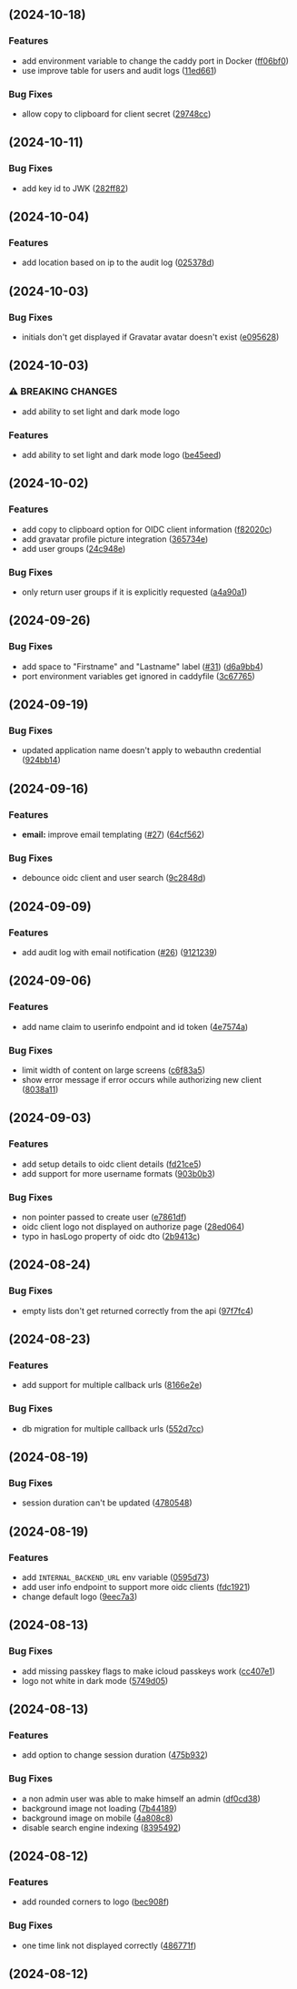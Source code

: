 ## [](https://github.com/stonith404/pocket-id/compare/v0.8.1...v) (2024-10-18)


### Features

* add environment variable to change the caddy port in Docker ([ff06bf0](https://github.com/stonith404/pocket-id/commit/ff06bf0b34496ce472ba6d3ebd4ea249f21c0ec3))
* use improve table for users and audit logs ([11ed661](https://github.com/stonith404/pocket-id/commit/11ed661f86a512f78f66d604a10c1d47d39f2c39))


### Bug Fixes

* allow copy to clipboard for client secret ([29748cc](https://github.com/stonith404/pocket-id/commit/29748cc6c7b7e5a6b54bfe837e0b1a98fa1ad594))

## [](https://github.com/stonith404/pocket-id/compare/v0.8.0...v) (2024-10-11)


### Bug Fixes

* add key id to JWK ([282ff82](https://github.com/stonith404/pocket-id/commit/282ff82b0c7e2414b3528c8ca325758245b8ae61))

## [](https://github.com/stonith404/pocket-id/compare/v0.7.1...v) (2024-10-04)


### Features

* add location based on ip to the audit log ([025378d](https://github.com/stonith404/pocket-id/commit/025378d14edd2d72da76e90799a0ccdd42cf672c))

## [](https://github.com/stonith404/pocket-id/compare/v0.7.0...v) (2024-10-03)


### Bug Fixes

* initials don't get displayed if Gravatar avatar doesn't exist ([e095628](https://github.com/stonith404/pocket-id/commit/e09562824a794bc7d240e9d229709d4b389db7d5))

## [](https://github.com/stonith404/pocket-id/compare/v0.6.0...v) (2024-10-03)


### ⚠ BREAKING CHANGES

* add ability to set light and dark mode logo

### Features

* add ability to set light and dark mode logo ([be45eed](https://github.com/stonith404/pocket-id/commit/be45eed125e33e9930572660a034d5f12dc310ce))

## [](https://github.com/stonith404/pocket-id/compare/v0.5.3...v) (2024-10-02)


### Features

* add copy to clipboard option for OIDC client information ([f82020c](https://github.com/stonith404/pocket-id/commit/f82020ccfb0d4fbaa1dd98182188149d8085252a))
* add gravatar profile picture integration ([365734e](https://github.com/stonith404/pocket-id/commit/365734ec5d8966c2ab877c60cfb176b9cdc36880))
* add user groups ([24c948e](https://github.com/stonith404/pocket-id/commit/24c948e6a66f283866f6c8369c16fa6cbcfa626c))


### Bug Fixes

* only return user groups if it is explicitly requested ([a4a90a1](https://github.com/stonith404/pocket-id/commit/a4a90a16a9726569a22e42560184319b25fd7ca6))

## [](https://github.com/stonith404/pocket-id/compare/v0.5.2...v) (2024-09-26)


### Bug Fixes

* add space to "Firstname" and "Lastname" label ([#31](https://github.com/stonith404/pocket-id/issues/31)) ([d6a9bb4](https://github.com/stonith404/pocket-id/commit/d6a9bb4c09efb8102da172e49c36c070b341f0fc))
* port environment variables get ignored in caddyfile ([3c67765](https://github.com/stonith404/pocket-id/commit/3c67765992d7369a79812bc8cd216c9ba12fd96e))

## [](https://github.com/stonith404/pocket-id/compare/v0.5.1...v) (2024-09-19)


### Bug Fixes

* updated application name doesn't apply to webauthn credential ([924bb14](https://github.com/stonith404/pocket-id/commit/924bb1468bbd8e42fa6a530ef740be73ce3b3914))

## [](https://github.com/stonith404/pocket-id/compare/v0.5.0...v) (2024-09-16)


### Features

* **email:** improve email templating ([#27](https://github.com/stonith404/pocket-id/issues/27)) ([64cf562](https://github.com/stonith404/pocket-id/commit/64cf56276a07169bc601a11be905c1eea67c4750))


### Bug Fixes

* debounce oidc client and user search ([9c2848d](https://github.com/stonith404/pocket-id/commit/9c2848db1d93c230afc6c5f64e498e9f6df8c8a7))

## [](https://github.com/stonith404/pocket-id/compare/v0.4.1...v) (2024-09-09)


### Features

* add audit log with email notification ([#26](https://github.com/stonith404/pocket-id/issues/26)) ([9121239](https://github.com/stonith404/pocket-id/commit/9121239dd7c14a2107a984f9f94f54227489a63a))

## [](https://github.com/stonith404/pocket-id/compare/v0.4.0...v) (2024-09-06)


### Features

* add name claim to userinfo endpoint and id token ([4e7574a](https://github.com/stonith404/pocket-id/commit/4e7574a297307395603267c7a3285d538d4111d8))


### Bug Fixes

* limit width of content on large screens ([c6f83a5](https://github.com/stonith404/pocket-id/commit/c6f83a581ad385391d77fec7eeb385060742f097))
* show error message if error occurs while authorizing new client ([8038a11](https://github.com/stonith404/pocket-id/commit/8038a111dd7fa8f5d421b29c3bc0c11d865dc71b))

## [](https://github.com/stonith404/pocket-id/compare/v0.3.1...v) (2024-09-03)


### Features

* add setup details to oidc client details ([fd21ce5](https://github.com/stonith404/pocket-id/commit/fd21ce5aac1daeba04e4e7399a0720338ea710c2))
* add support for more username formats ([903b0b3](https://github.com/stonith404/pocket-id/commit/903b0b39181c208e9411ee61849d2671e7c56dc5))


### Bug Fixes

* non pointer passed to create user ([e7861df](https://github.com/stonith404/pocket-id/commit/e7861df95a6beecab359d1c56f4383373f74bb73))
* oidc client logo not displayed on authorize page ([28ed064](https://github.com/stonith404/pocket-id/commit/28ed064668afeec8f80adda59ba94f1fc2fbce17))
* typo in hasLogo property of oidc dto ([2b9413c](https://github.com/stonith404/pocket-id/commit/2b9413c7575e1322f8547490a9b02a1836bad549))

## [](https://github.com/stonith404/pocket-id/compare/v0.3.0...v) (2024-08-24)


### Bug Fixes

* empty lists don't get returned correctly from the api ([97f7fc4](https://github.com/stonith404/pocket-id/commit/97f7fc4e288c2bb49210072a7a151b58ef44f5b5))

## [](https://github.com/stonith404/pocket-id/compare/v0.2.1...v) (2024-08-23)


### Features

* add support for multiple callback urls ([8166e2e](https://github.com/stonith404/pocket-id/commit/8166e2ead7fc71a0b7a45950b05c5c65a60833b6))


### Bug Fixes

* db migration for multiple callback urls ([552d7cc](https://github.com/stonith404/pocket-id/commit/552d7ccfa58d7922ecb94bdfe6a86651b4cf2745))

## [](https://github.com/stonith404/pocket-id/compare/v0.2.0...v) (2024-08-19)


### Bug Fixes

* session duration can't be updated ([4780548](https://github.com/stonith404/pocket-id/commit/478054884389ed8a08d707fd82da7b31177a67e5))

## [](https://github.com/stonith404/pocket-id/compare/v0.1.3...v) (2024-08-19)


### Features

* add `INTERNAL_BACKEND_URL` env variable ([0595d73](https://github.com/stonith404/pocket-id/commit/0595d73ea5afbd7937b8f292ffe624139f818f41))
* add user info endpoint to support more oidc clients ([fdc1921](https://github.com/stonith404/pocket-id/commit/fdc1921f5dcb5ac6beef8d1c9b1b7c53f514cce5))
* change default logo ([9eec7a3](https://github.com/stonith404/pocket-id/commit/9eec7a3e9eb7f690099f38a5d4cf7c2516ea9ef9))

## [](https://github.com/stonith404/pocket-id/compare/v0.1.2...v) (2024-08-13)


### Bug Fixes

* add missing passkey flags to make icloud passkeys work ([cc407e1](https://github.com/stonith404/pocket-id/commit/cc407e17d409041ed88b959ce13bd581663d55c3))
* logo not white in dark mode ([5749d05](https://github.com/stonith404/pocket-id/commit/5749d0532fc38bf2fc66571878b7c71643895c9e))

## [](https://github.com/stonith404/pocket-id/compare/v0.1.1...v) (2024-08-13)


### Features

* add option to change session duration ([475b932](https://github.com/stonith404/pocket-id/commit/475b932f9d0ec029ada844072e9d89bebd4e902c))


### Bug Fixes

* a non admin user was able to make himself an admin ([df0cd38](https://github.com/stonith404/pocket-id/commit/df0cd38deeea516c47b26a080eed522f19f7290f))
* background image not loading ([7b44189](https://github.com/stonith404/pocket-id/commit/7b4418958ebfffffd216ef5ba7313cfaad9bc9fa))
* background image on mobile ([4a808c8](https://github.com/stonith404/pocket-id/commit/4a808c86ac204f9b58cfa02f5ceb064162a87076))
* disable search engine indexing ([8395492](https://github.com/stonith404/pocket-id/commit/83954926f5ee328ebf75a75bb47b380ec0680378))

## [](https://github.com/stonith404/pocket-id/compare/v0.1.0...v) (2024-08-12)


### Features

* add rounded corners to logo ([bec908f](https://github.com/stonith404/pocket-id/commit/bec908f9078aaa4eec03b730fc36b9fffb1ece74))


### Bug Fixes

* one time link not displayed correctly ([486771f](https://github.com/stonith404/pocket-id/commit/486771f433872d08164156d5d6fb0aeb5ae0d125))

##  (2024-08-12)

